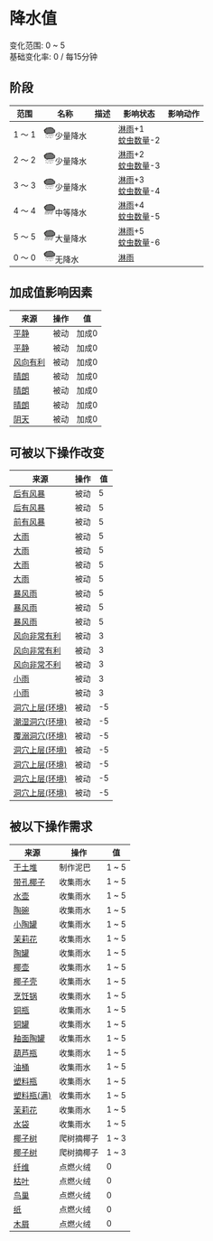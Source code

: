 # 降水值  
变化范围: 0 ~ 5  
基础变化率: 0 / 每15分钟  
## 阶段  
范围  |  名称  |  描述  |  影响状态  |  影响动作  
----  |  ----  |  ----  |  ----  |  ----  
1 ～ 1  |  <img decoding="async" src="Sprite/RainLight.png" style="width:20px;">少量降水  |    |  [淋雨](RainExposure.md)+1<br>[蚊虫数量](BugPopulation.md)-2  |    
2 ～ 2  |  <img decoding="async" src="Sprite/RainLight.png" style="width:20px;">少量降水  |    |  [淋雨](RainExposure.md)+2<br>[蚊虫数量](BugPopulation.md)-3  |    
3 ～ 3  |  <img decoding="async" src="Sprite/RainLight.png" style="width:20px;">少量降水  |    |  [淋雨](RainExposure.md)+3<br>[蚊虫数量](BugPopulation.md)-4  |    
4 ～ 4  |  <img decoding="async" src="Sprite/RainHeavy.png" style="width:20px;">中等降水  |    |  [淋雨](RainExposure.md)+4<br>[蚊虫数量](BugPopulation.md)-5  |    
5 ～ 5  |  <img decoding="async" src="Sprite/RainHeavy.png" style="width:20px;">大量降水  |    |  [淋雨](RainExposure.md)+5<br>[蚊虫数量](BugPopulation.md)-6  |    
0 ～ 0  |  <img decoding="async" src="Sprite/RainLight.png" style="width:20px;">无降水  |    |  [淋雨](RainExposure.md)  |    
## 加成值影响因素  
来源  |  操作  |  值  
----  |  ----  |  ----  
[平静](OpenSea_Calm.md)  |  被动  |  加成0  
[平静](OpenSea_CalmInfinite.md)  |  被动  |  加成0  
[风向有利](OpenSea_Favourable.md)  |  被动  |  加成0  
[晴朗](TropicalIsland_Clear.md)  |  被动  |  加成0  
[晴朗](TropicalIsland_ClearInfinite.md)  |  被动  |  加成0  
[晴朗](TropicalIsland_ClearStart.md)  |  被动  |  加成0  
[阴天](TropicalIsland_Cloudy.md)  |  被动  |  加成0  
## 可被以下操作改变  
来源  |  操作  |  值  
----  |  ----  |  ----  
[后有风暴](OpenSea_StormBehind.md)  |  被动  |  5  
[后有风暴](OpenSea_StormBehindInfinite.md)  |  被动  |  5  
[前有风暴](OpenSea_StormFront.md)  |  被动  |  5  
[大雨](TropicalIsland_HeavyRain.md)  |  被动  |  5  
[大雨](TropicalIsland_HeavyRainInfinite.md)  |  被动  |  5  
[大雨](TropicalIsland_HeavyRainLong.md)  |  被动  |  5  
[大雨](TropicalIsland_HeavyRainStart.md)  |  被动  |  5  
[暴风雨](TropicalIsland_Storm.md)  |  被动  |  5  
[暴风雨](TropicalIsland_StormInfinite.md)  |  被动  |  5  
[暴风雨](TropicalIsland_StormStart.md)  |  被动  |  5  
[风向非常有利](OpenSea_VeryFavourable.md)  |  被动  |  3  
[风向非常有利](OpenSea_VeryFavourableInfinite.md)  |  被动  |  3  
[风向非常不利](OpenSea_VeryUnFavourable.md)  |  被动  |  3  
[小雨](TropicalIsland_LightRain.md)  |  被动  |  3  
[小雨](TropicalIsland_LightRainStart.md)  |  被动  |  3  
[洞穴上层(环境)](Env_CrystalChamber.md)  |  被动  |  -5  
[潮湿洞穴(环境)](Env_DampChamber.md)  |  被动  |  -5  
[覆溺洞穴(环境)](Env_FloodedChamber.md)  |  被动  |  -5  
[洞穴上层(环境)](Env_HighChamber.md)  |  被动  |  -5  
[洞穴上层(环境)](Env_LowChamber.md)  |  被动  |  -5  
[洞穴上层(环境)](Env_MidChamber.md)  |  被动  |  -5  
[洞穴上层(环境)](Env_NarrowTunnel.md)  |  被动  |  -5  
## 被以下操作需求  
来源  |  操作  |  值  
----  |  ----  |  ----  
[干土堆](DirtPile.md)  |  制作泥巴  |  1 ~ 5  
[带孔椰子](CoconutPerforated.md)  |  收集雨水  |  1 ~ 5  
[水壶](Canteen.md)  |  收集雨水  |  1 ~ 5  
[陶碗](ClayBowl.md)  |  收集雨水  |  1 ~ 5  
[小陶罐](ClayJar.md)  |  收集雨水  |  1 ~ 5  
[茉莉花](ClayJarJasmine.md)  |  收集雨水  |  1 ~ 5  
[陶罐](ClayVase.md)  |  收集雨水  |  1 ~ 5  
[椰壶](CoconutFlask.md)  |  收集雨水  |  1 ~ 5  
[椰子壳](CoconutShell.md)  |  收集雨水  |  1 ~ 5  
[烹饪锅](CookingPot.md)  |  收集雨水  |  1 ~ 5  
[铜瓶](CopperBottle.md)  |  收集雨水  |  1 ~ 5  
[铜罐](CopperJar.md)  |  收集雨水  |  1 ~ 5  
[釉面陶罐](GlazedVase.md)  |  收集雨水  |  1 ~ 5  
[葫芦瓶](GourdBottle.md)  |  收集雨水  |  1 ~ 5  
[油桶](Jerrycan.md)  |  收集雨水  |  1 ~ 5  
[塑料瓶](PlasticBottle.md)  |  收集雨水  |  1 ~ 5  
[塑料瓶(满)](PlasticBottleFull.md)  |  收集雨水  |  1 ~ 5  
[茉莉花](PlasticBottleJasmine.md)  |  收集雨水  |  1 ~ 5  
[水袋](Waterskin.md)  |  收集雨水  |  1 ~ 5  
[椰子树](PalmTree_Unique.md)  |  爬树摘椰子  |  1 ~ 3  
[椰子树](PalmTree_Unique.md)  |  爬树摘椰子  |  1 ~ 3  
[纤维](Fibers.md)  |  点燃火绒  |  0  
[枯叶](LeavesDry.md)  |  点燃火绒  |  0  
[鸟巢](Nest.md)  |  点燃火绒  |  0  
[纸](Papers.md)  |  点燃火绒  |  0  
[木屑](WoodShavings.md)  |  点燃火绒  |  0  
